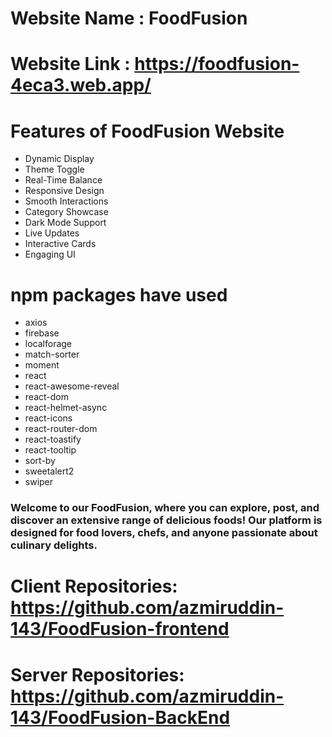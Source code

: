 # Website Name : FoodFusion
# Website Link : https://foodfusion-4eca3.web.app/
# Features of FoodFusion Website

- Dynamic Display
- Theme Toggle
- Real-Time Balance
- Responsive Design
- Smooth Interactions
- Category Showcase
- Dark Mode Support
- Live Updates
- Interactive Cards
- Engaging UI

# npm packages have used

- axios
- firebase
- localforage
- match-sorter
- moment
- react
- react-awesome-reveal
- react-dom
- react-helmet-async
- react-icons
- react-router-dom
- react-toastify
- react-tooltip
- sort-by
- sweetalert2
- swiper

### Welcome to our FoodFusion, where you can explore, post, and discover an extensive range of delicious foods! Our platform is designed for food lovers, chefs, and anyone passionate about culinary delights.

# Client Repositories: https://github.com/azmiruddin-143/FoodFusion-frontend
# Server Repositories: https://github.com/azmiruddin-143/FoodFusion-BackEnd